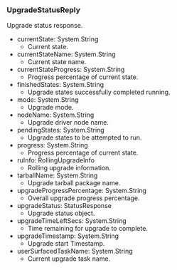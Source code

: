 ### UpgradeStatusReply
Upgrade status response.

- currentState: System.String
  - Current state.
- currentStateName: System.String
  - Current state name.
- currentStateProgress: System.String
  - Progress percentage of current state.
- finishedStates: System.String
  - Upgrade states successfully completed running.
- mode: System.String
  - Upgrade mode.
- nodeName: System.String
  - Upgrade driver node name.
- pendingStates: System.String
  - Upgrade states to be attempted to run.
- progress: System.String
  - Progress percentage of current state.
- ruInfo: RollingUpgradeInfo
  - Rolling upgrade information.
- tarballName: System.String
  - Upgrade tarball package name.
- upgradeProgressPercentage: System.String
  - Overall upgrade progress percentage.
- upgradeStatus: StatusResponse
  - Upgrade status object.
- upgradeTimeLeftSecs: System.String
  - Time remaining for upgrade to complete.
- upgradeTimestamp: System.String
  - Upgrade start Timestamp.
- userSurfacedTaskName: System.String
  - Current upgrade task name.
